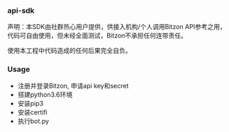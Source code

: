 ### api-sdk
声明：本SDK由社群热心用户提供，供接入机构/个人调用Bitzon API参考之用，代码可自由使用，但未经全面测试，Bitzon不承担任何连带责任。

使用本工程中代码造成的任何后果完全自负。

### Usage
- 注册并登录Bitzon, 申请api key和secret
- 搭建python3.6环境
- 安装pip3
- 安装certifi
- 执行bot.py
